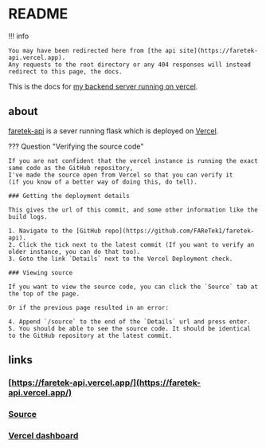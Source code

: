 # README

!!! info
    
    You may have been redirected here from [the api site](https://faretek-api.vercel.app).
    Any requests to the root directory or any 404 responses will instead redirect to this page, the docs.

This is the docs for [my backend server running on vercel](https://github.com/faReTek1/faretek-api/). 

## about

[faretek-api](https://faretek-api.vercel.app/) is a sever running flask which is deployed on [Vercel](https://vercel.com/).

??? Question "Verifying the source code"
    
    If you are not confident that the vercel instance is running the exact same code as the GitHub repository,
    I've made the source open from Vercel so that you can verify it 
    (if you know of a better way of doing this, do tell).

    ### Getting the deployment details  

    This gives the url of this commit, and some other information like the build logs.

    1. Navigate to the [GitHub repo](https://github.com/FAReTek1/faretek-api).
    2. Click the tick next to the latest commit (If you want to verify an older instance, you can do that too).
    3. Goto the link `Details` next to the Vercel Deployment check.
    
    ### Viewing source

    If you want to view the source code, you can click the `Source` tab at the top of the page. 

    Or if the previous page resulted in an error:

    4. Append `/source` to the end of the `Details` url and press enter.
    5. You should be able to see the source code. It should be identical to the GitHub repository at the latest commit.


## links

### [https://faretek-api.vercel.app/](https://faretek-api.vercel.app/)
### [Source](https://github.com/FAReTek1/faretek-api/)
### [Vercel dashboard](https://vercel.com/fareteks-projects/faretek-api)
